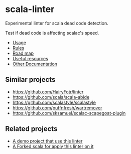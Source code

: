 # scala-linter

Experimental linter for scala dead code detection.

Test if dead code is affecting scalac's speed.

- [Usage](doc/README.md)
- [Rules](doc/rules.md)
- [Road map](doc/roadmap.md)
- [Useful resources](doc/resources.md)
- [Other Documentation](doc/README.md)

## Similar projects

- https://github.com/HairyFotr/linter
- https://github.com/scala/scala-abide
- https://github.com/scalastyle/scalastyle
- https://github.com/puffnfresh/wartremover
- https://github.com/sksamuel/scalac-scapegoat-plugin


## Related projects

- [A demo project that use this linter](https://github.com/at15/lint-me)
- [A Forked scala for apply this linter on it](https://github.com/at15/scala)
